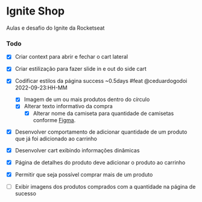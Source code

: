 # Ignite Shop

Aulas e desafio do Ignite da Rocketseat

### Todo

- [x] Criar context para abrir e fechar o cart lateral
- [x] Criar estilização para fazer slide in e out do side cart

- [x] Codificar estilos da página success ~0.5days #feat @ceduardogodoi 2022-09-23:HH-MM
  - [x] Imagem de um ou mais produtos dentro do círculo
  - [x] Alterar texto informativo da compra
    - [x] Alterar nome da camiseta para quantidade de camisetas conforme [Figma](<https://www.figma.com/file/8D9ZFJk3JMQMJ1MnbMPiT2/Ignite-Shop-2.0-(Copy)?node-id=418%3A62>).
- [x] Desenvolver comportamento de adicionar quantidade de um produto que já foi adicionado ao carrinho
- [x] Desenvolver cart exibindo informações dinâmicas
- [x] Página de detalhes do produto deve adicionar o produto ao carrinho
- [X] Permitir que seja possível comprar mais de um produto
- [ ] Exibir imagens dos produtos comprados com a quantidade na página de sucesso
